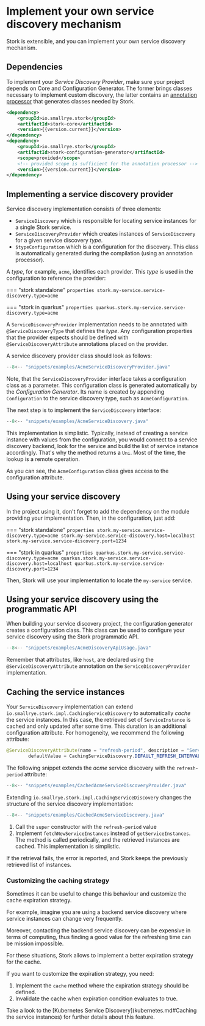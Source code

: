 # Implement your own service discovery mechanism

Stork is extensible, and you can implement your own service discovery mechanism.

## Dependencies

To implement your _Service Discovery Provider_, make sure your project depends on Core and Configuration Generator. 
The former brings classes necessary to implement custom discovery, the latter contains an [annotation processor](https://docs.oracle.com/en/java/javase/11/docs/api/java.compiler/javax/annotation/processing/Processor.html) that generates classes needed by Stork.

```xml
<dependency>
    <groupId>io.smallrye.stork</groupId>
    <artifactId>stork-core</artifactId>
    <version>{{version.current}}</version>
</dependency>
<dependency>
    <groupId>io.smallrye.stork</groupId>
    <artifactId>stork-configuration-generator</artifactId>
    <scope>provided</scope>
    <!-- provided scope is sufficient for the annotation processor -->
    <version>{{version.current}}</version>
</dependency>
```

## Implementing a service discovery provider

Service discovery implementation consists of three elements:

- `ServiceDiscovery` which is responsible for locating service instances for a single Stork service.
- `ServiceDiscoveryProvider` which creates instances of `ServiceDiscovery` for a given service discovery _type_.
- `$typeConfiguration` which is a configuration for the discovery. This class is automatically generated during the compilation (using an annotation processor).

A _type_, for example, `acme`, identifies each provider.
This _type_ is used in the configuration to reference the provider:

=== "stork standalone"
    ```properties
    stork.my-service.service-discovery.type=acme
    ```

=== "stork in quarkus"
    ```properties
    quarkus.stork.my-service.service-discovery.type=acme
    ```

A `ServiceDiscoveryProvider` implementation needs to be annotated with `@ServiceDiscoveryType` that defines the _type_.
Any configuration properties that the provider expects should be defined with `@ServiceDiscoveryAttribute` annotations placed on the provider.

A service discovery provider class should look as follows:

```java linenums="1"
--8<-- "snippets/examples/AcmeServiceDiscoveryProvider.java"
```

Note, that the `ServiceDiscoveryProvider` interface takes a configuration class as a parameter. This configuration class 
is generated automatically by the _Configuration Generator_. 
Its name is created by appending `Configuration` to the service discovery type, such as `AcmeConfiguration`.

The next step is to implement the `ServiceDiscovery` interface:

```java linenums="1"
--8<-- "snippets/examples/AcmeServiceDiscovery.java"
```

This implementation is simplistic.
Typically, instead of creating a service instance with values from the configuration, you would connect to a service discovery backend, look for the service and build the list of service instance accordingly.
That's why the method returns a `Uni`.
Most of the time, the lookup is a remote operation.

As you can see, the `AcmeConfiguration` class gives access to the configuration attribute.

## Using your service discovery

In the project using it, don't forget to add the dependency on the module providing your implementation.
Then, in the configuration, just add:

=== "stork standalone"
    ```properties
    stork.my-service.service-discovery.type=acme
    stork.my-service.service-discovery.host=localhost
    stork.my-service.service-discovery.port=1234
    ```

=== "stork in quarkus"
    ```properties
    quarkus.stork.my-service.service-discovery.type=acme
    quarkus.stork.my-service.service-discovery.host=localhost
    quarkus.stork.my-service.service-discovery.port=1234
    ```


Then, Stork will use your implementation to locate the `my-service` service.

## Using your service discovery using the programmatic API

When building your service discovery project, the configuration generator creates a configuration class.
This class can be used to configure your service discovery using the Stork programmatic API.

```java linenums="1"
--8<-- "snippets/examples/AcmeDiscoveryApiUsage.java"
```

Remember that attributes, like `host`, are declared using the `@ServiceDiscoveryAttribute` annotation on the `ServiceDiscoveryProvider` implementation.

## Caching the service instances

Your `ServiceDiscovery` implementation can extend `io.smallrye.stork.impl.CachingServiceDiscovery` to automatically _cache_ the service instances.
In this case, the retrieved set of `ServiceInstance` is cached and only updated after some time.
This duration is an additional configuration attribute.
For homogeneity, we recommend the following attribute:

```java 
@ServiceDiscoveryAttribute(name = "refresh-period", description = "Service discovery cache refresh period.", 
        defaultValue = CachingServiceDiscovery.DEFAULT_REFRESH_INTERVAL)
```

The following snippet extends the _acme_ service discovery with the `refresh-period` attribute:

```java linenums="1"
--8<-- "snippets/examples/CachedAcmeServiceDiscoveryProvider.java"
```

Extending `io.smallrye.stork.impl.CachingServiceDiscovery` changes the structure of the service discovery implementation:

```java linenums="1"
--8<-- "snippets/examples/CachedAcmeServiceDiscovery.java"
```

1. Call the `super` constructor with the `refresh-period` value
2. Implement `fetchNewServiceInstances` instead of `getServiceInstances`.
   The method is called periodically, and the retrieved instances are cached.
   This implementation is simplistic.

If the retrieval fails, the error is reported, and Stork keeps the previously retrieved list of instances.


### Customizing the caching strategy

Sometimes it can be useful to change this behaviour and customize the cache expiration strategy.

For example, imagine you are using a backend service discovery where service instances can change very frequently.

Moreover, contacting the backend service discovery can be expensive in terms of computing,
thus finding a good value for the refreshing time can be mission impossible.

For these situations, Stork allows to implement a better expiration strategy for the cache. 

If you want to customize the expiration strategy, you need:
1. Implement the `cache` method where the expiration strategy should be defined.
2. Invalidate the cache when expiration condition evaluates to true.

Take a look to the [Kubernetes Service Discovery](kubernetes.md#Caching the service instances) for further details about this feature.
